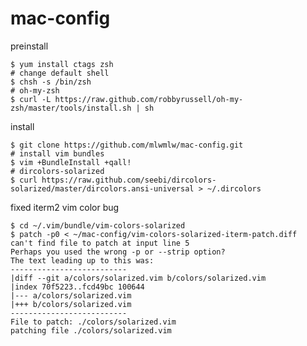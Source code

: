 mac-config
==========

preinstall

    $ yum install ctags zsh
    # change default shell
    $ chsh -s /bin/zsh
    # oh-my-zsh
    $ curl -L https://raw.github.com/robbyrussell/oh-my-zsh/master/tools/install.sh | sh

install

    $ git clone https://github.com/mlwmlw/mac-config.git
    # install vim bundles 
    $ vim +BundleInstall +qall!
    # dircolors-solarized
    $ curl https://raw.github.com/seebi/dircolors-solarized/master/dircolors.ansi-universal > ~/.dircolors

fixed iterm2 vim color bug

    $ cd ~/.vim/bundle/vim-colors-solarized
    $ patch -p0 < ~/mac-config/vim-colors-solarized-iterm-patch.diff
    can't find file to patch at input line 5
    Perhaps you used the wrong -p or --strip option?
    The text leading up to this was:
    --------------------------
    |diff --git a/colors/solarized.vim b/colors/solarized.vim
    |index 70f5223..fcd49bc 100644
    |--- a/colors/solarized.vim
    |+++ b/colors/solarized.vim
    --------------------------
    File to patch: ./colors/solarized.vim
    patching file ./colors/solarized.vim
    
